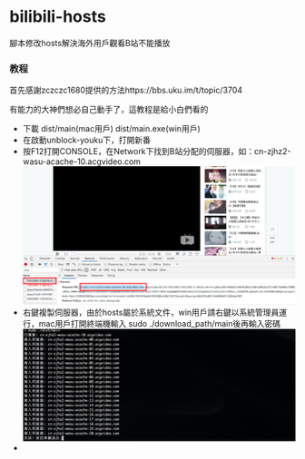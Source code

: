 # bilibili-hosts
腳本修改hosts解決海外用戶觀看B站不能播放

### 教程
首先感謝zczczc1680提供的方法https://bbs.uku.im/t/topic/3704

有能力的大神們想必自己動手了，這教程是給小白們看的
- 下載 dist/main(mac用戶) dist/main.exe(win用戶)
- 在啟動unblock-youku下，打開新番
- 按F12打開CONSOLE，在Network下找到B站分配的伺服器，如：cn-zjhz2-wasu-acache-10.acgvideo.com
![Alt text](chrome.png?raw=true "chrome")
- 右鍵複製伺服器，由於hosts屬於系統文件，win用戶請右鍵以系統管理員運行，mac用戶打開終端機輸入 sudo ./download_path/main後再輸入密碼
![Alt text](result.png?raw=true "result")
- 